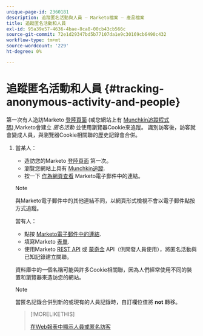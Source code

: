 ```yaml
---
unique-page-id: 2360181
description: 追蹤匿名活動與人員 — Marketo檔案 — 產品檔案
title: 追蹤匿名活動和人員
exl-id: 95a39e57-4636-4bae-8ca8-00cb43cb566c
source-git-commit: 72e1d29347bd5b77107da1e9c30169cb6490c432
workflow-type: tm+mt
source-wordcount: '229'
ht-degree: 0%

---
```


# 追蹤匿名活動和人員 {#tracking-anonymous-activity-and-people}

第一次有人造訪Marketo [登陸頁面](/help/marketo/product-docs/demand-generation/landing-pages/free-form-landing-pages/create-a-free-form-landing-page.md) (或您網站上有 [Munchkin追蹤程式碼](/help/marketo/product-docs/administration/additional-integrations/add-munchkin-tracking-code-to-your-website.md)),Marketo會建立 _匿名活動_ 並使用瀏覽器Cookie來追蹤。 識別訪客後，訪客就會變成人員，與瀏覽器Cookie相關聯的歷史記錄會合併。

1. 當某人：

   * 造訪您的Marketo [登陸頁面](/help/marketo/product-docs/demand-generation/landing-pages/free-form-landing-pages/create-a-free-form-landing-page.md) 第一次。
   * 瀏覽您網站上具有 [Munchkin追蹤](/help/marketo/product-docs/administration/additional-integrations/add-munchkin-tracking-code-to-your-website.md).
   * 按一下 [作為網頁查看](/help/marketo/product-docs/email-marketing/general/functions-in-the-editor/add-a-view-as-web-page-link-to-an-email.md) Marketo電子郵件中的連結。

   >[!NOTE]
   >
   >與Marketo電子郵件中的其他連結不同，以網頁形式檢視不會以電子郵件點按方式追蹤。

   當有人：

   * 點按 [Marketo電子郵件中的連結](/help/marketo/product-docs/email-marketing/general/using-tokens/add-tokens-to-an-email-link.md).
   * 填寫Marketo [表單](/help/marketo/product-docs/demand-generation/forms/creating-a-form/create-a-form.md).
   * 使用Marketo [REST API](https://developers.marketo.com/rest-api/lead-database/leads/) 或 [蒙奇金](https://developers.marketo.com/documentation/websites/lead-tracking-munchkin-js/) API（供開發人員使用），將匿名活動與已知記錄建立關聯。

   資料庫中的一個名稱可能與許多Cookie相關聯，因為人們經常使用不同的裝置和瀏覽器來造訪您的網站。

   >[!NOTE]
   >
   >當匿名記錄合併到新的或現有的人員記錄時，自訂欄位值將 **not** 轉移。

   >[!MORELIKETHIS]
   >
   >[在Web報表中顯示人員或匿名訪客](/help/marketo/product-docs/reporting/basic-reporting/report-activity/display-people-or-anonymous-visitors-in-web-reports.md)
